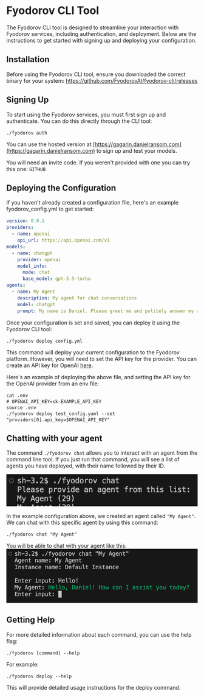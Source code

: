 # Fyodorov CLI Tool

The Fyodorov CLI tool is designed to streamline your interaction with Fyodorov services, including authentication, and deployment. Below are the instructions to get started with signing up and deploying your configuration.

## Installation

Before using the Fyodorov CLI tool, ensure you downloaded the correct binary for your system: https://github.com/FyodorovAI/fyodorov-cli/releases

## Signing Up

To start using the Fyodorov services, you must first sign up and authenticate. You can do this directly through the CLI tool:

```shell
./fyodorov auth
```

You can use the hosted version at [https://gagarin.danielransom.com](https://gagarin.danielransom.com) to sign up and test your models.

You will need an invite code. If you weren't provided with one you can try this one: `GITHUB`

## Deploying the Configuration

If you haven't already created a configuration file, here's an example fyodorov_config.yml to get started:
```yaml
version: 0.0.1
providers:
  - name: openai
    api_url: https://api.openai.com/v1
models:
  - name: chatgpt
    provider: openai
    model_info:
      mode: chat
      base_model: gpt-3.5-turbo
agents:
  - name: My Agent
    description: My agent for chat conversations
    model: chatgpt
    prompt: My name is Daniel. Please greet me and politely answer my questions.
```

Once your configuration is set and saved, you can deploy it using the Fyodorov CLI tool:

```shell
./fyodorov deploy config.yml
```

This command will deploy your current configuration to the Fyodorov platform. However, you will need to 
set the API key for the provider. You can create an API key for OpenAI [here](https://platform.openai.com/api-keys).

Here's an example of deploying the above file, and setting the API key for the OpenAI provider from an env file:

```shell
cat .env
# OPENAI_API_KEY=sk-EXAMPLE_API_KEY
source .env
./fyodorov deploy test_config.yaml --set "providers[0].api_key=$OPENAI_API_KEY"
```

## Chatting with your agent
The command `./fyodorov chat` allows you to interact with an agent from the command line tool. 
If you just run that command, you will see a list of agents you have deployed, with their name followed by their ID.

![Example of using `./fyodorov chat`](./imgs/fyodorov_chat.png)

In the example configuration above, we created an agent called `"My Agent"`. We can chat with this specific agent 
by using this command:
```shell
./fyodorov chat "My Agent"
```
You will be able to chat with your agent like this:
![Chatting with an agent](./imgs/fyodorov_chatting.png)

## Getting Help

For more detailed information about each command, you can use the help flag:
```shell
./fyodorov [command] --help
```
For example:

```shell
./fyodorov deploy --help
```
This will provide detailed usage instructions for the deploy command.

